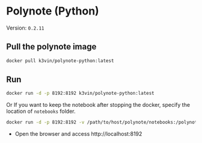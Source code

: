 # Polynote (Python)

Version: `0.2.11`

## Pull the polynote image
  ```bash
  docker pull k3vin/polynote-python:latest
  ```

## Run
  ```bash
  docker run -d -p 8192:8192 k3vin/polynote-python:latest
  ```
  Or If you want to keep the notebook after stopping the docker, specify the location of `notebooks` folder.
  ```bash
  docker run -d -p 8192:8192 -v /path/to/host/polynote/notebooks:/polynote/notebooks k3vin/polynote-python:latest
  ``` 

* Open the browser and access http://localhost:8192
